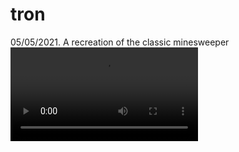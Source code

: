 # tron
05/05/2021. A recreation of the classic minesweeper
![](https://github.com/pretzels-of-radagast/tron/blob/main/Tron%202023-08-26%2017-19-14.mp4)
